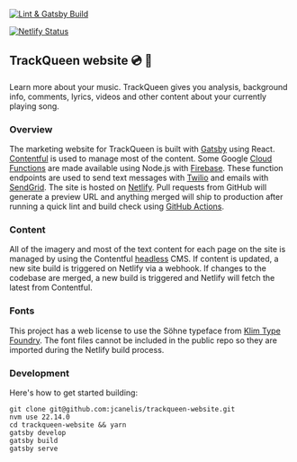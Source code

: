 [![Lint & Gatsby Build](https://github.com/jcanelis/trackqueen-website/actions/workflows/gatsby-build-prod.yml/badge.svg)](https://github.com/jcanelis/trackqueen-website/actions/workflows/gatsby-build-prod.yml)

[![Netlify Status](https://api.netlify.com/api/v1/badges/b8ab41f9-4478-421d-b762-8ae7ebc81fc6/deploy-status)](https://app.netlify.com/sites/mellow-heliotrope-747e07/deploys)

## TrackQueen website 💿 👑

Learn more about your music. TrackQueen gives you analysis, background info, comments, lyrics, videos and other content about your currently playing song.

### Overview

The marketing website for TrackQueen is built with [Gatsby](https://www.gatsbyjs.com/) using React. [Contentful](https://www.contentful.com/) is used to manage most of the content. Some Google [Cloud Functions](https://cloud.google.com/functions) are made available using Node.js with [Firebase](https://firebase.google.com/). These function endpoints are used to send text messages with [Twilio](https://www.twilio.com/) and emails with [SendGrid](https://sendgrid.com/). The site is hosted on [Netlify](https://www.netlify.com/). Pull requests from GitHub will generate a preview URL and anything merged will ship to production after running a quick lint and build check using [GitHub Actions](https://github.com/features/actions).

### Content

All of the imagery and most of the text content for each page on the site is managed by using the Contentful [headless](https://www.contentful.com/headless-cms/) CMS. If content is updated, a new site build is triggered on Netlify via a webhook. If changes to the codebase are merged, a new build is triggered and Netlify will fetch the latest from Contentful.

### Fonts

This project has a web license to use the Söhne typeface from [Klim Type Foundry](https://klim.co.nz/collections/soehne/). The font files cannot be included in the public repo so they are imported during the Netlify build process.

### Development

Here's how to get started building:

```shell
git clone git@github.com:jcanelis/trackqueen-website.git
nvm use 22.14.0
cd trackqueen-website && yarn
gatsby develop
gatsby build
gatsby serve
```
